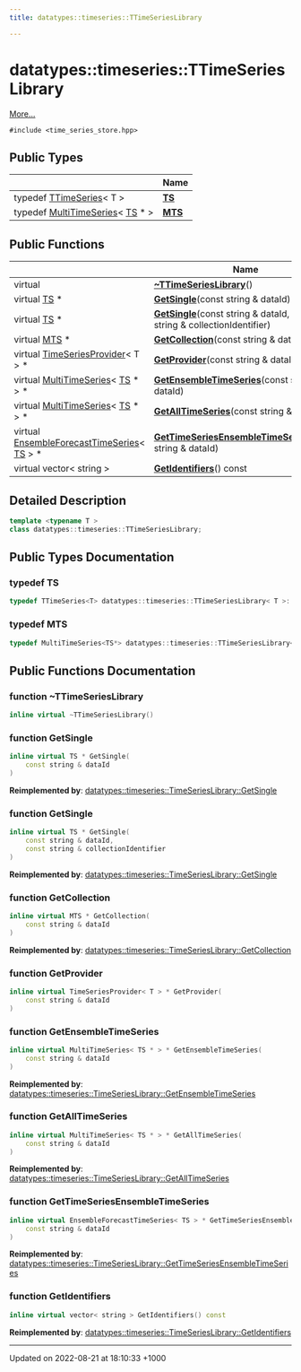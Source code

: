 ```yaml
---
title: datatypes::timeseries::TTimeSeriesLibrary

---
```


# datatypes::timeseries::TTimeSeriesLibrary



 [More...](#detailed-description)


`#include <time_series_store.hpp>`

## Public Types

|                | Name           |
| -------------- | -------------- |
| typedef [TTimeSeries](/uchronia-ts-doc/cpp/Classes/classdatatypes_1_1timeseries_1_1TTimeSeries/)< T > | **[TS](/uchronia-ts-doc/cpp/Classes/classdatatypes_1_1timeseries_1_1TTimeSeriesLibrary/#typedef-ts)**  |
| typedef [MultiTimeSeries](/uchronia-ts-doc/cpp/Classes/classdatatypes_1_1timeseries_1_1MultiTimeSeries/)< [TS](/uchronia-ts-doc/cpp/Classes/classdatatypes_1_1timeseries_1_1TTimeSeriesLibrary/#typedef-ts) * > | **[MTS](/uchronia-ts-doc/cpp/Classes/classdatatypes_1_1timeseries_1_1TTimeSeriesLibrary/#typedef-mts)**  |

## Public Functions

|                | Name           |
| -------------- | -------------- |
| virtual | **[~TTimeSeriesLibrary](/uchronia-ts-doc/cpp/Classes/classdatatypes_1_1timeseries_1_1TTimeSeriesLibrary/#function-~ttimeserieslibrary)**() |
| virtual [TS](/uchronia-ts-doc/cpp/Classes/classdatatypes_1_1timeseries_1_1TTimeSeriesLibrary/#typedef-ts) * | **[GetSingle](/uchronia-ts-doc/cpp/Classes/classdatatypes_1_1timeseries_1_1TTimeSeriesLibrary/#function-getsingle)**(const string & dataId) |
| virtual [TS](/uchronia-ts-doc/cpp/Classes/classdatatypes_1_1timeseries_1_1TTimeSeriesLibrary/#typedef-ts) * | **[GetSingle](/uchronia-ts-doc/cpp/Classes/classdatatypes_1_1timeseries_1_1TTimeSeriesLibrary/#function-getsingle)**(const string & dataId, const string & collectionIdentifier) |
| virtual [MTS](/uchronia-ts-doc/cpp/Classes/classdatatypes_1_1timeseries_1_1TTimeSeriesLibrary/#typedef-mts) * | **[GetCollection](/uchronia-ts-doc/cpp/Classes/classdatatypes_1_1timeseries_1_1TTimeSeriesLibrary/#function-getcollection)**(const string & dataId) |
| virtual [TimeSeriesProvider](/uchronia-ts-doc/cpp/Classes/classdatatypes_1_1timeseries_1_1TimeSeriesProvider/)< T > * | **[GetProvider](/uchronia-ts-doc/cpp/Classes/classdatatypes_1_1timeseries_1_1TTimeSeriesLibrary/#function-getprovider)**(const string & dataId) |
| virtual [MultiTimeSeries](/uchronia-ts-doc/cpp/Classes/classdatatypes_1_1timeseries_1_1MultiTimeSeries/)< [TS](/uchronia-ts-doc/cpp/Classes/classdatatypes_1_1timeseries_1_1TTimeSeriesLibrary/#typedef-ts) * > * | **[GetEnsembleTimeSeries](/uchronia-ts-doc/cpp/Classes/classdatatypes_1_1timeseries_1_1TTimeSeriesLibrary/#function-getensembletimeseries)**(const string & dataId) |
| virtual [MultiTimeSeries](/uchronia-ts-doc/cpp/Classes/classdatatypes_1_1timeseries_1_1MultiTimeSeries/)< [TS](/uchronia-ts-doc/cpp/Classes/classdatatypes_1_1timeseries_1_1TTimeSeriesLibrary/#typedef-ts) * > * | **[GetAllTimeSeries](/uchronia-ts-doc/cpp/Classes/classdatatypes_1_1timeseries_1_1TTimeSeriesLibrary/#function-getalltimeseries)**(const string & dataId) |
| virtual [EnsembleForecastTimeSeries](/uchronia-ts-doc/cpp/Namespaces/namespacedatatypes_1_1timeseries/#using-ensembleforecasttimeseries)< [TS](/uchronia-ts-doc/cpp/Classes/classdatatypes_1_1timeseries_1_1TTimeSeriesLibrary/#typedef-ts) > * | **[GetTimeSeriesEnsembleTimeSeries](/uchronia-ts-doc/cpp/Classes/classdatatypes_1_1timeseries_1_1TTimeSeriesLibrary/#function-gettimeseriesensembletimeseries)**(const string & dataId) |
| virtual vector< string > | **[GetIdentifiers](/uchronia-ts-doc/cpp/Classes/classdatatypes_1_1timeseries_1_1TTimeSeriesLibrary/#function-getidentifiers)**() const |

## Detailed Description

```cpp
template <typename T >
class datatypes::timeseries::TTimeSeriesLibrary;
```

## Public Types Documentation

### typedef TS

```cpp
typedef TTimeSeries<T> datatypes::timeseries::TTimeSeriesLibrary< T >::TS;
```


### typedef MTS

```cpp
typedef MultiTimeSeries<TS*> datatypes::timeseries::TTimeSeriesLibrary< T >::MTS;
```


## Public Functions Documentation

### function ~TTimeSeriesLibrary

```cpp
inline virtual ~TTimeSeriesLibrary()
```


### function GetSingle

```cpp
inline virtual TS * GetSingle(
    const string & dataId
)
```


**Reimplemented by**: [datatypes::timeseries::TimeSeriesLibrary::GetSingle](/uchronia-ts-doc/cpp/Classes/classdatatypes_1_1timeseries_1_1TimeSeriesLibrary/#function-getsingle)


### function GetSingle

```cpp
inline virtual TS * GetSingle(
    const string & dataId,
    const string & collectionIdentifier
)
```


**Reimplemented by**: [datatypes::timeseries::TimeSeriesLibrary::GetSingle](/uchronia-ts-doc/cpp/Classes/classdatatypes_1_1timeseries_1_1TimeSeriesLibrary/#function-getsingle)


### function GetCollection

```cpp
inline virtual MTS * GetCollection(
    const string & dataId
)
```


**Reimplemented by**: [datatypes::timeseries::TimeSeriesLibrary::GetCollection](/uchronia-ts-doc/cpp/Classes/classdatatypes_1_1timeseries_1_1TimeSeriesLibrary/#function-getcollection)


### function GetProvider

```cpp
inline virtual TimeSeriesProvider< T > * GetProvider(
    const string & dataId
)
```


### function GetEnsembleTimeSeries

```cpp
inline virtual MultiTimeSeries< TS * > * GetEnsembleTimeSeries(
    const string & dataId
)
```


**Reimplemented by**: [datatypes::timeseries::TimeSeriesLibrary::GetEnsembleTimeSeries](/uchronia-ts-doc/cpp/Classes/classdatatypes_1_1timeseries_1_1TimeSeriesLibrary/#function-getensembletimeseries)


### function GetAllTimeSeries

```cpp
inline virtual MultiTimeSeries< TS * > * GetAllTimeSeries(
    const string & dataId
)
```


**Reimplemented by**: [datatypes::timeseries::TimeSeriesLibrary::GetAllTimeSeries](/uchronia-ts-doc/cpp/Classes/classdatatypes_1_1timeseries_1_1TimeSeriesLibrary/#function-getalltimeseries)


### function GetTimeSeriesEnsembleTimeSeries

```cpp
inline virtual EnsembleForecastTimeSeries< TS > * GetTimeSeriesEnsembleTimeSeries(
    const string & dataId
)
```


**Reimplemented by**: [datatypes::timeseries::TimeSeriesLibrary::GetTimeSeriesEnsembleTimeSeries](/uchronia-ts-doc/cpp/Classes/classdatatypes_1_1timeseries_1_1TimeSeriesLibrary/#function-gettimeseriesensembletimeseries)


### function GetIdentifiers

```cpp
inline virtual vector< string > GetIdentifiers() const
```


**Reimplemented by**: [datatypes::timeseries::TimeSeriesLibrary::GetIdentifiers](/uchronia-ts-doc/cpp/Classes/classdatatypes_1_1timeseries_1_1TimeSeriesLibrary/#function-getidentifiers)


-------------------------------

Updated on 2022-08-21 at 18:10:33 +1000